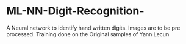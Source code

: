 # ML-NN-Digit-Recognition-
A Neural network to identify hand written digits. Images are to be pre processed. Training done on the Original samples of Yann Lecun
